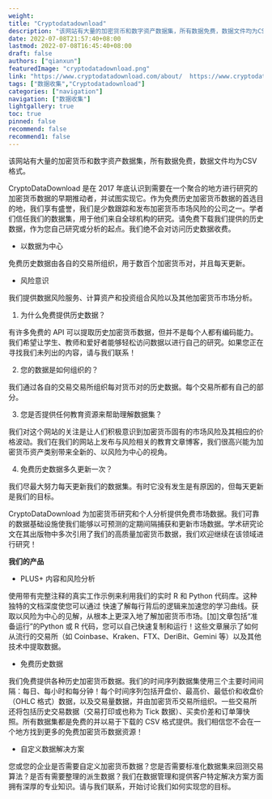 ```yaml
---
weight: 
title: "Cryptodatadownload"
description: "该网站有大量的加密货币和数字资产数据集，所有数据免费，数据文件均为CSV格式"
date: 2022-07-08T21:57:40+08:00
lastmod: 2022-07-08T16:45:40+08:00
draft: false
authors: ["qianxun"]
featuredImage: "cryptodatadownload.png"
link: "https://www.cryptodatadownload.com/about/  https://www.cryptodatadownload.com/"
tags: ["数据收集","Cryptodatadownload"]
categories: ["navigation"]
navigation: ["数据收集"]
lightgallery: true
toc: true
pinned: false
recommend: false
recommend1: false
---
```


该网站有大量的加密货币和数字资产数据集，所有数据免费，数据文件均为CSV格式。



CryptoDataDownload 是在 2017 年底认识到需要在一个聚合的地方进行研究的加密货币数据的早期推动者，并试图实现它。作为免费历史加密货币数据的首选目的地，我们享有盛誉，我们是少数跟踪和发布加密货币市场风险的公司之一。学者们信任我们的数据集，用于他们来自全球机构的研究。请免费下载我们提供的历史数据，作为您自己研究或分析的起点。我们绝不会对访问历史数据收费。

- 以数据为中心

免费历史数据由各自的交易所组织，用于数百个加密货币对，并且每天更新。

- 风险意识

我们提供数据风险服务、计算资产和投资组合风险以及其他加密货币市场分析。

1. 为什么免费提供历史数据？

有许多免费的 API 可以提取历史加密货币数据，但并不是每个人都有编码能力。我们希望让学生、教师和爱好者能够轻松访问数据以进行自己的研究。如果您正在寻找我们未列出的内容，请与我们联系！

2. 您的数据是如何组织的？

我们通过各自的交易交易所组织每对货币对的历史数据。每个交易所都有自己的部分。

3. 您是否提供任何教育资源来帮助理解数据集？

我们对这个网站的关注是让人们积极意识到加密货币固有的市场风险及其相应的价格波动。我们在我们的网站上发布与风险相关的教育文章博客，我们很高兴能为加密货币资产类别带来全新的、以风险为中心的视角。

4. 免费历史数据多久更新一次？

我们尽最大努力每天更新我们的数据集。有时它没有发生是有原因的，但每天更新是我们的目标。

CryptoDataDownload 为加密货币研究和个人分析提供免费市场数据。我们可靠的数据基础设施使我们能够以可预测的定期间隔捕获和更新市场数据。学术研究论文在其出版物中多次引用了我们的高质量加密货币数据，我们欢迎继续在该领域进行研究！

**我们的产品**

- PLUS+ 内容和风险分析

使用带有完整注释的真实工作示例来利用我们的实时 R 和 Python 代码库。这种独特的文档深度使您可以通过 快速了解每行背后的逻辑来加速您的学习曲线。获取以风险为中心的见解，从根本上更深入地了解加密货币市场。[加]文章包括“准备运行”的Python 或 R 代码，您可以自己快速复制和运行！这些文章展示了如何从流行的交易所（如 Coinbase、Kraken、FTX、DeriBit、Gemini 等）以及其他技术中提取数据。

- 免费历史数据

我们免费提供各种历史加密货币数据。我们的时间序列数据集使用三个主要时间间隔：每日、每小时和每分钟！每个时间序列包括开盘价、最高价、最低价和收盘价（OHLC 格式）数据，以及交易量数据，并由加密货币交易所组织。一些交易所还将包括历史交易数据（交易打印或也称为 Tick 数据）、买卖价差和订单簿快照。所有数据集都是免费的并以易于下载的 CSV 格式提供。我们相信您不会在一个地方找到更多的免费加密货币数据资源！

- 自定义数据解决方案

您或您的企业是否需要自定义加密货币数据？您是否需要标准化数据集来回测交易算法？是否有需要整理的派生数据？我们在数据管理和提供客户特定解决方案方面拥有深厚的专业知识。请与我们联系，开始讨论我们如何实现您的目标。
